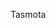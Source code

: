 Tasmota
[](/)  
[](Prerequisites)  
[](Hardware-Preparation)  
[](Flashing)  
[](Initial-Configuration)  
[](MQTT)  
[](Upgrading)     
[](FAQ)  
  
  
[](Templates)  
[](Modules)  
[](Components)  
[](Commands)  
[](Rules)  
[](Scripting-Language)  
[](Timers)  
[](Buttons-and-Switches)  
[](Peripherals)  
[](Lights)  
[](Status-LED)  
[](TuyaMCU)    
[](Displays)  
[](Blinds-and-Shutters)    
[](supported-devices)  
[](Integrations)   
[](Power-Monitoring-Calibration)     
[](WebUI)     
  
  
[](Cool-Projects)   
[](MQTT-Overview)  
[](PowerOnState-Configuration)  
[](Energy-Saving)  
[](Securing-your-IoT-from-hacking)  
[](For-Developers)    

[](What's-New)  
[](Contributing)  
